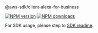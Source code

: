 @aws-sdk/client-alexa-for-business

[![NPM version](https://img.shields.io/npm/v/@aws-sdk/client-alexa-for-business/beta.svg)](https://www.npmjs.com/package/@aws-sdk/client-alexa-for-business)
[![NPM downloads](https://img.shields.io/npm/dm/@aws-sdk/client-alexa-for-business.svg)](https://www.npmjs.com/package/@aws-sdk/client-alexa-for-business)

For SDK usage, please step to [SDK readme](https://github.com/aws/aws-sdk-js-v3).
